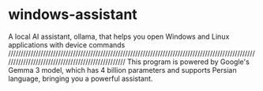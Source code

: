 # windows-assistant
A local AI assistant, ollama, that helps you open Windows and Linux applications with device commands
//////////////////////////////////////////////////////////////////////////////////////////////////////////////////////////////////////////////////
This program is powered by Google's Gemma 3 model, which has 4 billion parameters and supports Persian language, bringing you a powerful assistant.
